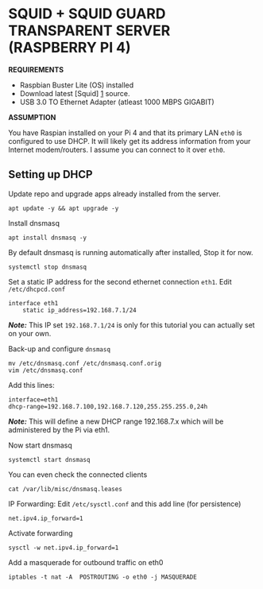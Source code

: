 [1]: http://www.squid-cache.org/Versions/        "Squid"

# SQUID + SQUID GUARD TRANSPARENT SERVER (RASPBERRY PI 4)

**REQUIREMENTS**
- Raspbian Buster Lite (OS) installed
- Download latest [Squid] [1] source.
- USB 3.0 TO Ethernet Adapter (atleast 1000 MBPS GIGABIT)

**ASSUMPTION**

You have Raspian installed on your Pi 4 and that its primary LAN `eth0` is configured to use DHCP. It will likely get its address information from your Internet modem/routers. I assume you can connect to it over `eth0`.

## Setting up DHCP

Update repo and upgrade apps already installed from the server.

`apt update -y && apt upgrade -y`

Install dnsmasq

`apt install dnsmasq -y`

By default dnsmasq is running automatically after installed, Stop it for now.

`systemctl stop dnsmasq`

Set a static IP address for the second ethernet connection `eth1`. Edit `/etc/dhcpcd.conf `

```
interface eth1
    static ip_address=192.168.7.1/24
```

***Note:*** This IP set `192.168.7.1/24` is only for this tutorial you can actually set on your own.

Back-up and configure `dnsmasq`

```
mv /etc/dnsmasq.conf /etc/dnsmasq.conf.orig
vim /etc/dnsmasq.conf
```

Add this lines:

```
interface=eth1
dhcp-range=192.168.7.100,192.168.7.120,255.255.255.0,24h
```

***Note:*** This will define a new DHCP range 192.168.7.x which will be administered by the Pi via eth1.

Now start dnsmasq

`systemctl start dnsmasq`

You can even check the connected clients

`cat /var/lib/misc/dnsmasq.leases`

IP Forwarding: Edit `/etc/sysctl.conf` and this add line (for persistence)

`net.ipv4.ip_forward=1`

Activate forwarding

`sysctl -w net.ipv4.ip_forward=1`

Add a masquerade for outbound traffic on eth0

`iptables -t nat -A  POSTROUTING -o eth0 -j MASQUERADE`

